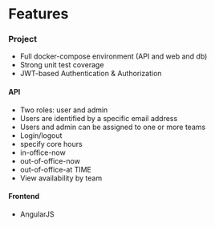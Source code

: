 # Features

### Project

- Full docker-compose environment (API and web and db)
- Strong unit test coverage
- JWT-based Authentication & Authorization

#### API 

- Two roles: user and admin
- Users are identified by a specific email address
- Users and admin can be assigned to one or more teams
- Login/logout
- specify core hours
- in-office-now
- out-of-office-now
- out-of-office-at TIME
- View availability by team

#### Frontend

- AngularJS
